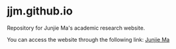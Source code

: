 # jjm.github.io
Repository for Junjie Ma's academic research website.

You can access the website through the following link: [Junjie Ma](https://jjm-labs.github.io/JunjieMa.github.io/)
